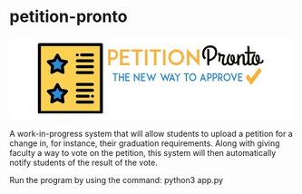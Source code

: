 # petition-pronto

![Lsogo](docs/PetitionLogo.jpg)

A work-in-progress system that will allow students to upload a petition for a change in, for instance, their graduation requirements. Along with giving faculty a way to vote on the petition, this system will then automatically notify students of the result of the vote.

Run the program by using the command: python3 app.py
